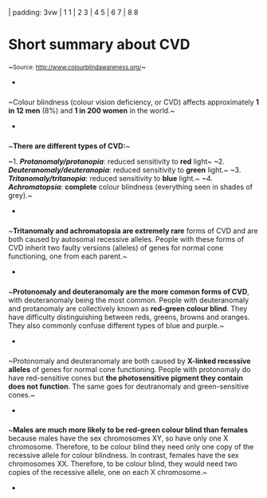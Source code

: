 
| padding: 3vw
| 1 1
| 2 3 
| 4 5 
| 6 7
| 8 8



# Short summary about CVD 
~<small>Source: <a href="http://www.colourblindawareness.org/" target="_blank">http://www.colourblindawareness.org/</a></small>~

<p />

-


### <f-fact-icon /> 

~Colour blindness (colour vision deficiency, or CVD) affects approximately **1 in 12 men** (8%) and **1 in 200 women** in the world.~

-

### <f-fact-icon /> 

~**There are different types of CVD:**~

~1. ***Protanomaly/protanopia***: reduced sensitivity to **red** light~
~2. ***Deuteranomaly/deuteranopia***:  reduced sensitivity to **green** light.~
~3. ***Tritanomaly/tritanopia***: reduced sensitivity to **blue** light.~
~4. ***Achromatopsia***: **complete** colour blindness (everything seen in shades of grey).~

-

### <f-fact-icon /> 

~**Tritanomaly and achromatopsia are extremely rare** forms of CVD and are both caused by autosomal recessive alleles. People with these forms of CVD inherit two faulty versions (alleles) of genes for normal cone functioning, one from each parent.~

-

### <f-fact-icon />  

~**Protonomaly and deuteranomaly are the more common forms of CVD**, with deuteranomaly being the most common. People with deuteranomaly and protanomaly are collectively known as **red-green colour blind**. They have difficulty distinguishing between reds, greens, browns and oranges. They also commonly confuse different types of blue and purple.~

-

### <f-fact-icon /> 

~Protonomaly and deuteranomaly are both caused by **X-linked recessive alleles** of genes for normal cone functioning. People with protonomaly do have red-sensitive cones but **the photosensitive pigment they contain does not function**. The same goes for deutranomaly and green-sensitive cones.~

-

### <f-fact-icon />

~**Males are much more likely to be red-green colour blind than females** because males have the sex chromosomes XY, so have only one X chromosome. Therefore, to be colour blind they need only one copy of the recessive allele for colour blindness. In contrast, females have the sex chromosomes XX. Therefore, to be colour blind, they would need two copies of the recessive allele, one on each X chromosome.~

-

<f-hr />

 